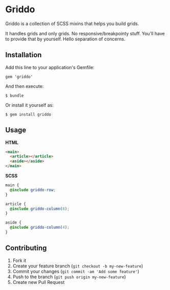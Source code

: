 # Griddo

Griddo is a collection of SCSS mixins that helps you build grids.

It handles grids and only grids. No responsive/breakpointy stuff. You'll have to provide that by yourself. Hello separation of concerns.

## Installation

Add this line to your application's Gemfile:

    gem 'griddo'

And then execute:

    $ bundle

Or install it yourself as:

    $ gem install griddo

## Usage

**HTML**

```html
<main>
  <article></article>
  <aside></aside>
</main>
```

**SCSS**

```scss
main {
  @include griddo-row;
}

article {
  @include griddo-column(8);
}

aside {
  @include griddo-column(4);
}
```

## Contributing

1. Fork it
2. Create your feature branch (`git checkout -b my-new-feature`)
3. Commit your changes (`git commit -am 'Add some feature'`)
4. Push to the branch (`git push origin my-new-feature`)
5. Create new Pull Request
